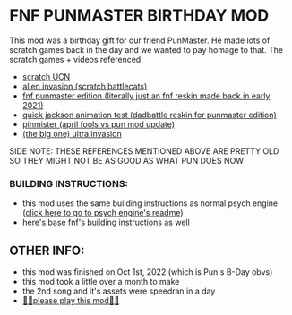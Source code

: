 # FNF PUNMASTER BIRTHDAY MOD
This mod was a birthday gift for our friend PunMaster. He made lots of scratch games back in the day and we wanted to pay homage to that.
The scratch games + videos referenced:
- [scratch UCN](https://scratch.mit.edu/projects/369516429/)
- [alien invasion (scratch battlecats)](https://scratch.mit.edu/projects/186618320/)
- [fnf punmaster edition (literally just an fnf reskin made back in early 2021)](https://gamebanana.com/mods/55905)
- [quick jackson animation test (dadbattle reskin for punmaster edition)](https://www.youtube.com/watch?v=aStjigFrqWM)
- [pinmister (april fools vs pun mod update)](https://gamejolt.com/get/build?game=658551&build=1203306)
- [(the big one) ultra invasion](https://scratch.mit.edu/projects/376537681/)

SIDE NOTE: THESE REFERENCES MENTIONED ABOVE ARE PRETTY OLD SO THEY MIGHT NOT BE AS GOOD AS WHAT PUN DOES NOW

### BUILDING INSTRUCTIONS: 
 - this mod uses the same building instructions as normal psych engine ([click here to go to psych engine's readme](https://github.com/ShadowMario/FNF-PsychEngine/blob/main/README.md))
 - [here's base fnf's building instructions as well](https://github.com/ninjamuffin99/Funkin/blob/master/README.md)
 
## OTHER INFO:
- this mod was finished on Oct 1st, 2022 (which is Pun's B-Day obvs)
- this mod took a little over a month to make
- the 2nd song and it's assets were speedran in a day
- [🥺🥺please play this mod🥺🥺](https://gamebanana.com/mods/411786)
